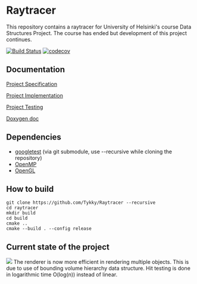 # Raytracer


This repository contains a raytracer for University of Helsinki's course Data Structures Project.
The course has ended but development of this project continues. 

[![Build Status](https://travis-ci.org/Tykky/Raytracer.svg?branch=master)](https://travis-ci.org/Tykky/Raytracer)
[![codecov](https://codecov.io/gh/Tykky/Raytracer/branch/master/graph/badge.svg)](https://codecov.io/gh/Tykky/Raytracer)
## Documentation

[Project Specification](./Documentation/specification.md)

[Project Implementation](./Documentation/implementation.md)

[Project Testing](./Documentation/testing.md)

[Doxygen doc](https://tykky.github.io/)

## Dependencies

* [googletest](https://github.com/google/googletest) (via git submodule, use --recursive while cloning the repository)
* [OpenMP](https://www.openmp.org/)
* [OpenGL](https://www.opengl.org/)

## How to build

````
git clone https://github.com/Tykky/Raytracer --recursive
cd raytracer
mkdir build
cd build
cmake ..
cmake --build . --config release
````
## Current state of the project

![](Documentation/data/renders/demo.png)
The renderer is now more efficient in rendering 
multiple objects. This is due to use of bounding 
volume hierarchy data structure. Hit testing is done 
in logarithmic time O(log(n)) instead of linear.
